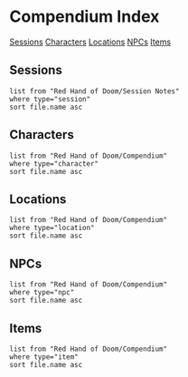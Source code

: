 # Compendium Index
<span class="nav">[Sessions](#Sessions) [Characters](#Characters) [Locations](#Locations) [NPCs](#NPCs) [Items](#Items)</span>

## Sessions
```dataview
list from "Red Hand of Doom/Session Notes"
where type="session"
sort file.name asc
```

## Characters
```dataview
list from "Red Hand of Doom/Compendium"
where type="character"
sort file.name asc
```

## Locations
```dataview
list from "Red Hand of Doom/Compendium"
where type="location"
sort file.name asc
```

## NPCs
```dataview
list from "Red Hand of Doom/Compendium"
where type="npc"
sort file.name asc
```

## Items
```dataview
list from "Red Hand of Doom/Compendium"
where type="item"
sort file.name asc
```

